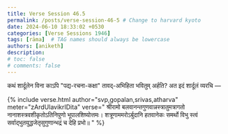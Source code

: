 ```yaml
---
title: Verse Session 46.5
permalink: /posts/verse-session-46-5 # Change to harvard kyoto
date: 2024-06-10 18:33:02 +0530
categories: [Verse Sessions 1946]
tags: [rāma]  # TAG names should always be lowercase
authors: [aniketh]
description: 
# toc: false
# comments: false
---
```


<!-- Verse format -->

कथं शार्दूलेन विना काऽपि "पद्य-रचना-कक्षा" तावद्-अभिहिता भवितुम् अर्हति? अत इदं शार्दूलं  व्यरचि —

{% include verse.html
   author="svp,gopalan,srivas,atharva"
   meter="zArdUlavikrIDita"
   verse="
   श्रीरामो बलवानन्तगुणवान्नस्त्रातुमत्रागतो
   नानाशस्त्रवशीकृतोऽतिनिपुणो भूपालशिष्योत्तमः।
   शत्रूणाममरोऽर्बुदानि हतवानेकः समर्थो विभु
   स्त्वं सर्वाद्भुतयुद्धजेतृसुगुणान्भद्रं च देहि प्रभो॥
   "
%}

